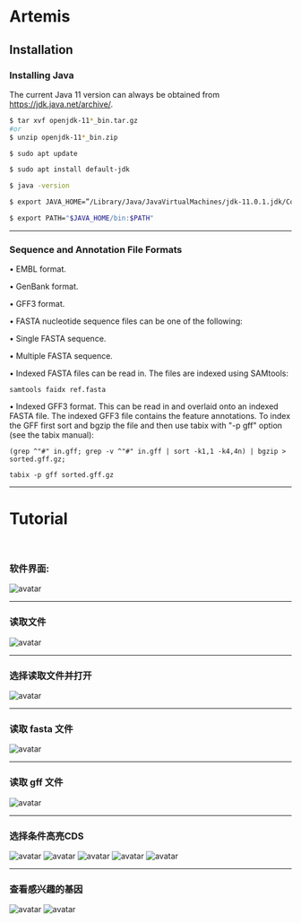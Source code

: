 # Artemis

## Installation 

### Installing Java
The current Java 11 version can always be obtained from https://jdk.java.net/archive/. 

```sh
$ tar xvf openjdk-11*_bin.tar.gz
#or
$ unzip openjdk-11*_bin.zip

$ sudo apt update

$ sudo apt install default-jdk

$ java -version

$ export JAVA_HOME=”/Library/Java/JavaVirtualMachines/jdk-11.0.1.jdk/Contents/Home”

$ export PATH="$JAVA_HOME/bin:$PATH"
```
---


### Sequence and Annotation File Formats

•     EMBL format.
 
•     GenBank format.
 
•     GFF3 format. 
 
•     FASTA nucleotide sequence files can be one of the following:
 
•      Single FASTA sequence.
 
•      Multiple FASTA sequence. 
 
•      Indexed FASTA files can be read in. The files are indexed using SAMtools:

```
samtools faidx ref.fasta
```

•     Indexed GFF3 format. This can be read in and overlaid onto an indexed FASTA file. The indexed GFF3 file contains the feature annotations. To index the GFF first sort and bgzip the file and then use tabix with "-p gff" option (see the tabix manual):
 ```
(grep ^"#" in.gff; grep -v ^"#" in.gff | sort -k1,1 -k4,4n) | bgzip >
sorted.gff.gz;
 ```
 ```
tabix -p gff sorted.gff.gz
 ```
 ---
# Tutorial
<br>

### 软件界面:
![avatar](./artemis_splash.png)
<hr>

### 读取文件
![avatar](./artemis_cdspred0.png)
<hr>

### 选择读取文件并打开
![avatar](./artemis_files.png)
<hr>

### 读取 fasta 文件
![avatar](./artemis_loaded_seq.png)
<hr>

### 读取 gff 文件
![avatar](./artemis_loaded_contigs.png)
<hr>

### 选择条件高亮CDS
![avatar](./artemis_orf0.png)
![avatar](./artemis_orf1.png)
![avatar](./artemis_orf2.png)
![avatar](./artemis_orf3.png)
![avatar](./artemis_orf4.png)
<hr>

### 查看感兴趣的基因
![avatar](./artemis_orf5.png)
![avatar](./artemis_orf6.png)